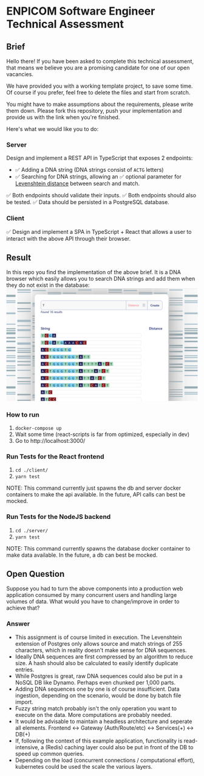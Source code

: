# ENPICOM Software Engineer Technical Assessment

## Brief

Hello there! If you have been asked to complete this technical assessment, that means we
believe you are a promising candidate for one of our open vacancies.

We have provided you with a working template project, to save some time.
Of course if you prefer, feel free to delete the files and start from scratch.

You might have to make assumptions about the requirements, please write them down.
Please fork this repository, push your implementation and provide us with the link when you're finished.

Here's what we would like you to do:

### Server

Design and implement a REST API in TypeScript that exposes 2 endpoints:

- ✅ Adding a DNA string (DNA strings consist of `ACTG` letters)
- ✅ Searching for DNA strings, allowing an ✅ optional parameter for [Levenshtein distance](https://en.wikipedia.org/wiki/Levenshtein_distance) between search and match.

✅ Both endpoints should validate their inputs. ✅ Both endpoints should also be tested.
✅ Data should be persisted in a PostgreSQL database.

### Client

✅ Design and implement a SPA in TypeScript + React that allows a user to interact with the above API
through their browser.

## Result

In this repo you find the implementation of the above brief. It is a DNA browser which easily allows you to search DNA strings and add them when they do not exist in the database:
![dna browser](./images/screenshot.png)

### How to run

1. `docker-compose up`
2. Wait some time (react-scripts is far from optimized, especially in dev)
3. Go to http://localhost:3000/

### Run Tests for the React frontend

1. `cd ./client/`
2. `yarn test`

NOTE: This command currently just spawns the db and server docker containers to make the api available. In the future, API calls can best be mocked.

### Run Tests for the NodeJS backend

1. `cd ./server/`
2. `yarn test`

NOTE: This command currently spawns the database docker container to make data available. In the future, a db can best be mocked.

## Open Question

Suppose you had to turn the above components into a production web application consumed by many concurrent users and
handling large volumes of data. What would you have to change/improve in order to achieve that?

### Answer

- This assignment is of course limited in execution. The Levenshtein extension of Postgres only allows source and match strings of 255 characters, which in reality doesn't make sense for DNA sequences.
- Ideally DNA sequences are first compressed by an algorithm to reduce size. A hash should also be calculated to easily identify duplicate entries.
- While Postgres is great, raw DNA sequences could also be put in a NoSQL DB like Dynamo. Perhaps even chunked per 1,000 parts.
- Adding DNA sequences one by one is of course insufficient. Data ingestion, depending on the scenario, would be done by batch file import.
- Fuzzy string match probably isn't the only operation you want to execute on the data. More computations are probably needed.
- It would be advisable to maintain a headless architecture and seperate all elements. Frontend <-> Gateway (Auth/Route/etc) <-> Services(+) <-> DB(+)
- If, following the context of this example application, functionality is read-intensive, a (Redis) caching layer could also be put in front of the DB to speed up common queries.
- Depending on the load (concurrent connections / computational effort), kubernetes could be used the scale the various layers.
